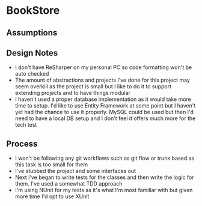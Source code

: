 # BookStore

## Assumptions

## Design Notes
-	I don't have ReSharper on my personal PC so code formatting won't be auto checked
-	The amount of abstractions and projects I've done for this project may seem overkill as the project is small but I like to do it to support extending projects and to have things modular
-	I haven't used a proper database implementation as it would take more time to setup. I'd like to use Entity Framework at some point but I haven't yet had the chance to use it properly.
	MySQL could be used but then I'd need to have a local DB setup and I don't feel it offers much more for the tech test

## Process
-	I won't be following any git workflows such as git flow or trunk based as this task is too small for them
-	I've stubbed the project and some interfaces out
-	Next i've began to write tests for the classes and then write the logic for them. I've used a somewhat TDD approach
-	I'm using NUnit for my tests as it's what I'm most familiar with but given more time I'd opt to use XUnit